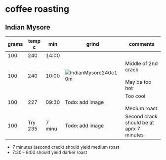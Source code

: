 # coffee roasting

## Indian Mysore

| grams | temp c | min   | grind | comments 
|-------|--------|-------|-------|---------
| 100   | 240    | 14:00 |       | 
| 100   | 240    | 10:00 | ![IndianMysore240c10m](https://user-images.githubusercontent.com/2862029/65789855-5fd91000-e1b2-11e9-83f6-3ef9c333a8b1.jpg) | Middle of 2nd crack<br><br>May be too hot
| 100   | 227    | 09:30 | Todo: add image | Too cool<br><br>Medium roast
| 100   | Try 235 | 7 minu | Todo: add image | Second crack should be at aprx 7 minutes


* 7 minutes (second crack) should yield medium roast
* 7:30 - 8:00 should yield darker roast
